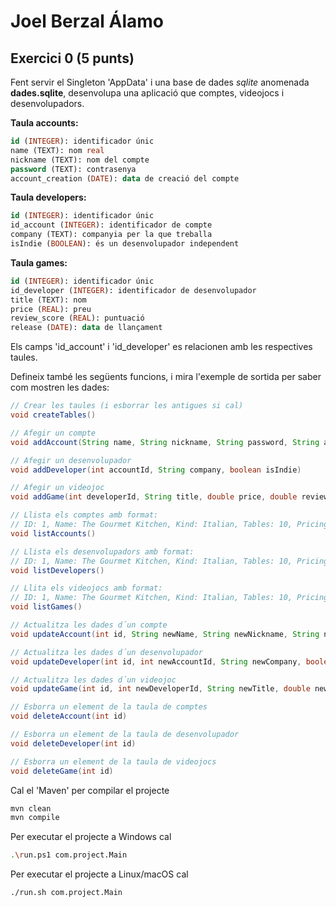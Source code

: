 # Joel Berzal Álamo #

## Exercici 0 (5 punts) ##

Fent servir el Singleton 'AppData' i una base de dades *sqlite* anomenada **dades.sqlite**, desenvolupa una aplicació que comptes, videojocs i desenvolupadors.

**Taula accounts:**

```sql
id (INTEGER): identificador únic
name (TEXT): nom real
nickname (TEXT): nom del compte
password (TEXT): contrasenya
account_creation (DATE): data de creació del compte
```

**Taula developers:**

```sql
id (INTEGER): identificador únic
id_account (INTEGER): identificador de compte
company (TEXT): companyia per la que treballa
isIndie (BOOLEAN): és un desenvolupador independent
```

**Taula games:**

```sql
id (INTEGER): identificador únic
id_developer (INTEGER): identificador de desenvolupador
title (TEXT): nom
price (REAL): preu
review_score (REAL): puntuació
release (DATE): data de llançament
```

Els camps 'id_account' i 'id_developer' es relacionen amb les respectives taules.

Defineix també les següents funcions, i mira l'exemple de sortida per saber com mostren les dades:

```java
// Crear les taules (i esborrar les antigues si cal)
void createTables() 

// Afegir un compte
void addAccount(String name, String nickname, String password, String accountCreation)

// Afegir un desenvolupador
void addDeveloper(int accountId, String company, boolean isIndie)

// Afegir un videojoc
void addGame(int developerId, String title, double price, double reviewScore, String release)

// Llista els comptes amb format:
// ID: 1, Name: The Gourmet Kitchen, Kind: Italian, Tables: 10, Pricing: High
void listAccounts()

// Llista els desenvolupadors amb format:
// ID: 1, Name: The Gourmet Kitchen, Kind: Italian, Tables: 10, Pricing: High
void listDevelopers()

// Llita els videojocs amb format:
// ID: 1, Name: The Gourmet Kitchen, Kind: Italian, Tables: 10, Pricing: High
void listGames()

// Actualitza les dades d´un compte
void updateAccount(int id, String newName, String newNickname, String newPassword, String newAccountCreatio)

// Actualitza les dades d´un desenvolupador
void updateDeveloper(int id, int newAccountId, String newCompany, boolean newIsIndie)

// Actualitza les dades d´un videojoc
void updateGame(int id, int newDeveloperId, String newTitle, double newPrice, double newReviewScore, String newRelease)

// Esborra un element de la taula de comptes
void deleteAccount(int id)

// Esborra un element de la taula de desenvolupador
void deleteDeveloper(int id)

// Esborra un element de la taula de videojocs
void deleteGame(int id)
```

Cal el 'Maven' per compilar el projecte

```bash
mvn clean
mvn compile
```

Per executar el projecte a Windows cal

```bash
.\run.ps1 com.project.Main
```

Per executar el projecte a Linux/macOS cal

```bash
./run.sh com.project.Main
```
